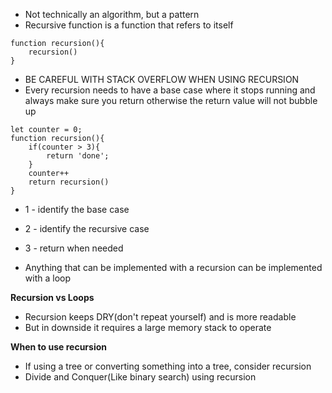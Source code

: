 - Not technically an algorithm, but a pattern
- Recursive function is a function that refers to itself
```
function recursion(){
	recursion()
}
```
- BE CAREFUL WITH STACK OVERFLOW WHEN USING RECURSION
- Every recursion needs to have a base case where it stops running and always make sure you return otherwise the return value will not bubble up
```
let counter = 0;
function recursion(){
	if(counter > 3){
		return 'done';
	}
	counter++
	return recursion()
}
```

- 1 -  identify the base case
- 2 - identify the recursive case
- 3 - return when needed

- Anything that can be implemented with a recursion can be implemented with a loop

**Recursion vs Loops**

- Recursion keeps DRY(don't repeat yourself) and is more readable
- But in downside it requires a large memory stack to operate

**When to use recursion**

- If using a tree or converting something into a tree, consider recursion
- Divide and Conquer(Like binary search) using recursion